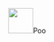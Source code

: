 <img src="https://cdn.jsdelivr.net/gh/devicons/devicon/icons/csharp/csharp-plain.svg" height="50" width="50"/>Poo
